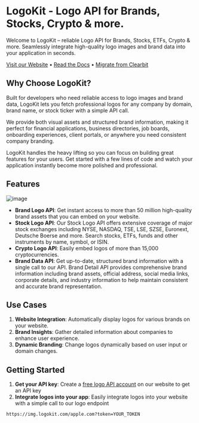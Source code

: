 # LogoKit - Logo API for Brands, Stocks, Crypto & more. 

Welcome to LogoKit – reliable Logo API for Brands, Stocks, ETFs, Crypto & more. Seamlessly integrate high-quality logo images and brand data into your application in seconds.

[Visit our Website](https://logokit.com) &bull; [Read the Docs](https://docs.logokit.com) &bull; [Migrate from Clearbit](https://docs.logokit.com/migrate_from_clearbit)

## Why Choose LogoKit?
Built for developers who need reliable access to logo images and brand data, LogoKit lets you fetch professional logos for any company by domain, brand name, or stock ticker with a simple API call.

We provide both visual assets and structured brand information, making it perfect for financial applications, business directories, job boards, onboarding experiences, client portals, or anywhere you need consistent company branding.

LogoKit handles the heavy lifting so you can focus on building great features for your users.
Get started with a few lines of code and watch your application instantly become more polished and professional.

## Features
![image](https://github.com/user-attachments/assets/07dcf93b-a0a4-43f1-a551-b7b7d1df7ef9)
- **Brand Logo API**: Get instant access to more than 50 million high-quality brand assets that you can embed on your website. 
- **Stock Logo API**: Our Stock Logo API offers extensive coverage of major stock exchanges including NYSE, NASDAQ, TSE, LSE, SZSE, Euronext, Deutsche Boerse and more. Search stocks, ETFs, funds and other instruments by name, symbol, or ISIN.
- **Crypto Logo API**: Easily embed logos of more than 15,000 cryptocurrencies.
- **Brand Data API**: Get up-to-date, structured brand information with a single call to our API. Brand Detail API provides comprehensive brand information including brand assets, official address, social media links, corporate details, and industry information to help maintain consistent and accurate brand representation.

## Use Cases

1. **Website Integration**: Automatically display logos for various brands on your website.
2. **Brand Insights**: Gather detailed information about companies to enhance user experience.
3. **Dynamic Branding**: Change logos dynamically based on user input or domain changes.

## Getting Started
1. **Get your API key**: Create a [free logo API account](https://logokit.com/sign-up) on our website to get an API key
2. **Integrate logos into your app**: Easily integrate logos into your website with a simple call to our logo endpoint
```
https://img.logokit.com/apple.com?token=YOUR_TOKEN
```
